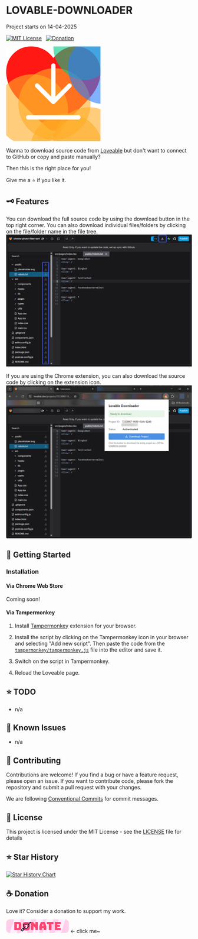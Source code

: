 # LOVABLE-DOWNLOADER

Project starts on 14-04-2025

[![MIT License](https://img.shields.io/badge/License-MIT-green.svg)](LICENSE)&nbsp;&nbsp;&nbsp;[![Donation](https://img.shields.io/static/v1?label=Donation&message=❤️&style=social)](https://github.com/soranoo/Donation)

![Logo](/chrome/icons/icon128.svg)

Wanna to download source  code from [Loveable](https://loveable.com/) but don't want to connect to GitHub or copy and paste manually?

Then this is the right place for you!

Give me a ⭐ if you like it.

## 🗝️ Features

You can download the full source code by using the download button in the top right corner.
You can also download individual files/folders by clicking on the file/folder name in the file tree.
![Screenshot](docs/images/screenshot-1.png)

If you are using the Chrome extension, you can also download the source code by clicking on the extension icon.
![Screenshot](docs/images/screenshot-2.png)

## 🚀 Getting Started

### Installation

#### Via Chrome Web Store

Coming soon!

#### Via Tampermonkey

1. Install [Tampermonkey](https://www.tampermonkey.net/) extension for your browser.

2. Install the script by clicking on the Tampermonkey icon in your browser and selecting "Add new script".
   Then paste the code from the [`tampermonkey/tampermonkey.js`](tampermonkey/tampermonkey.js) file into the editor and save it.

3. Switch on the script in Tampermonkey.

4. Reload the Loveable page.

## ⭐ TODO

- n/a

## 🐛 Known Issues

- n/a


## 🤝 Contributing

Contributions are welcome! If you find a bug or have a feature request, please open an issue. If you want to contribute code, please fork the repository and submit a pull request with your changes.

We are following [Conventional Commits](https://www.conventionalcommits.org/en/v1.0.0/) for commit messages.

## 📝 License

This project is licensed under the MIT License - see the [LICENSE](LICENSE) file for details

## ⭐ Star History

[![Star History Chart](https://api.star-history.com/svg?repos=soranoo/loveable-downloader&type=Date)](https://www.star-history.com/#soranoo/loveable-downloader&Date)

## ☕ Donation

Love it? Consider a donation to support my work.

[!["Donation"](https://raw.githubusercontent.com/soranoo/Donation/main/resources/image/DonateBtn.png)](https://github.com/soranoo/Donation) <- click me~
